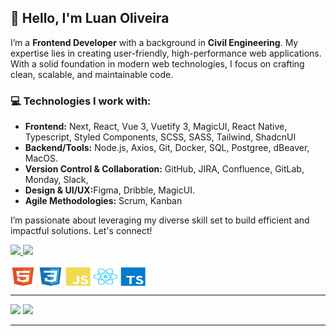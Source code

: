 <h2>👋 Hello, I'm Luan Oliveira</h2>

<p>I’m a <strong>Frontend Developer</strong> with a background in <strong>Civil Engineering</strong>. My expertise lies in creating user-friendly, high-performance web applications. With a solid foundation in modern web technologies, I focus on crafting clean, scalable, and maintainable code.</p>

<h3>💻 Technologies I work with:</h3>
<ul>
  <li><strong>Frontend:</strong> Next, React, Vue 3, Vuetify 3, MagicUI, React Native, Typescript, Styled Components, SCSS, SASS, Tailwind, ShadcnUI</li>
  <li><strong>Backend/Tools:</strong> Node.js, Axios, Git, Docker, SQL, Postgree, dBeaver, MacOS.</li>
  <li><strong>Version Control & Collaboration:</strong> GitHub, JIRA, Confluence, GitLab, Monday, Slack,</li>
  <li><strong>Design & UI/UX:</strong>Figma, Dribble, MagicUI.</li>
  <li><strong>Agile Methodologies:</strong> Scrum, Kanban</li>
</ul>

<p>I’m passionate about leveraging my diverse skill set to build efficient and impactful solutions. Let's connect!</p>


<div>
  <a href="https://github.com/engluanoliv">
    <!--<img height="180em" src="https://camo.githubusercontent.com/636aa8d0372b02662789058ca82184534a03a75d15421481f79db17042beea05/68747470733a2f2f6769746875622d726561646d652d73746174732e76657263656c2e6170702f6170693f757365726e616d653d696361726f72656769732673686f775f69636f6e733d74727565267468656d653d6461726b26696e636c7564655f616c6c5f636f6d6d6974733d7472756526636f756e745f707269766174653d74727565" data-canonical-src="https://github-readme-stats.vercel.app/api?username=engluanoliv;show_icons=true;theme=dark;include_all_commits=true;count_private=true" style="max-width: 100%;">-->
  <img height="180em" src="https://github-readme-stats.vercel.app/api?username=engluanoliv&show_icons=true&theme=dark&include_all_commits=true&count_private=true"/>
  <img height="180em" src="https://github-readme-stats.vercel.app/api/top-langs/?username=engluanoliv&layout=compact&langs_count=7&theme=dark"/>
  </a>
</div>
  
<div style="display: inline_block"><br>
  <img align="center" alt="Luan-HTML" height="30" width="40" src="https://raw.githubusercontent.com/devicons/devicon/master/icons/html5/html5-original.svg">
  <img align="center" alt="Luan-CSS" height="30" width="40" src="https://raw.githubusercontent.com/devicons/devicon/master/icons/css3/css3-original.svg">
  <img align="center" alt="Luan-Js" height="30" width="40" src="https://raw.githubusercontent.com/devicons/devicon/master/icons/javascript/javascript-plain.svg">
  <img align="center" alt="Luan-React" height="30" width="40" src="https://raw.githubusercontent.com/devicons/devicon/master/icons/react/react-original.svg">
  <img align="center" alt="Luan-Ts" height="30" width="40" src="https://raw.githubusercontent.com/devicons/devicon/master/icons/typescript/typescript-plain.svg">  
  
  <!---<img align="center" alt="Luan-Python" height="30" width="40" src="https://raw.githubusercontent.com/devicons/devicon/master/icons/python/python-original.svg"> -->
  <!---<img align="center" alt="Luan-Csharp" height="30" width="40" src="https://raw.githubusercontent.com/devicons/devicon/master/icons/csharp/csharp-original.svg">--->
  <!--<img align="right" alt="Lucas-banda-favorita" height="70px" src="https://media.giphy.com/media/sdOTFZPe7WFhu/giphy.gif?cid=ecf05e47dhb3eb7asnc7lovtf8mqq96ldyy5fk37fjrdjzrz&rid=giphy.gif&ct=g">-->
</div>
  
 <hr>
   
<div>
  <a href="https://www.instagram.com/eng.luanoliv/" target="_blank"><img src="https://img.shields.io/badge/-Instagram-%23E4405F?style=for-the-badge&logo=instagram&logoColor=white" target="_blank"></a>
 	<!--<a href="https://www.twitch.tv/kariricast" target="_blank"><img src="https://img.shields.io/badge/Twitch-9146FF?style=for-the-badge&logo=twitch&logoColor=white" target="_blank"></a>-->
 <!---<a href="https://discord.gg/pDbY76q8Qf" target="_blank"><img src="https://img.shields.io/badge/Discord-7289DA?style=for-the-badge&logo=discord&logoColor=white" target="_blank"></a> --->
 <!--- <a href = "mailto:contatorafaballerini@gmail.com"><img src="https://img.shields.io/badge/-Gmail-%23333?style=for-the-badge&logo=gmail&logoColor=white" target="_blank"></a> --->
  <a href="https://www.linkedin.com/in/francisco-luan-oliveira-458b7b14a/" target="_blank"><img src="https://img.shields.io/badge/-LinkedIn-%230077B5?style=for-the-badge&logo=linkedin&logoColor=white" target="_blank"></a>
 <hr>
 <div>
